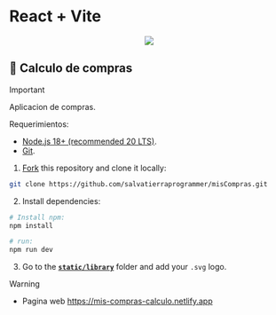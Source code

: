 # React + Vite

<div align="center">
<a href="https://svgl.app">
<img src="https://firebasestorage.googleapis.com/v0/b/donacionescomunidad-4ff32.appspot.com/o/Captura%20de%20pantalla%202024-10-01%20214903.png?alt=media&token=75efd8ad-842c-4e55-833b-491ab806c2e7">
</a>
<p></p>
</div>


## 🚀 Calculo de compras

> [!IMPORTANT]
> Aplicacion de compras.

Requerimientos:

- [Node.js 18+ (recommended 20 LTS)](https://nodejs.org/en/).
- [Git](https://git-scm.com/).

1. [Fork](https://github.com/pheralb/svgl/fork) this repository and clone it locally:

```bash
git clone https://github.com/salvatierraprogrammer/misCompras.git
```

2. Install dependencies:

```bash
# Install npm:
npm install 

# run:
npm run dev
```

3. Go to the [**`static/library`**](https://github.com/pheralb/svgl/blob/main/static/library) folder and add your `.svg` logo.

> [!WARNING]
>
> - Pagina web https://mis-compras-calculo.netlify.app

